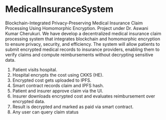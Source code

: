 # MedicalInsuranceSystem
Blockchain-Integrated Privacy-Preserving Medical Insurance Claim Processing Using Homomorphic Encryption.
Project under Dr. Aswani Kumar Cherukuri.
We have develop a decentralized medical insurance claim processing system that integrates blockchain and homomorphic encryption to ensure privacy, security, and efficiency. The system will allow patients to submit encrypted medical records to insurance providers, enabling them to verify claims and compute reimbursements without decrypting sensitive data.
1.	Patient visits hospital.
2.	Hospital encrypts the cost using CKKS (HE).
3.	Encrypted cost gets uploaded to IPFS.
4.	Smart contract records claim and IPFS hash.
5.	Patient and insurer approve claim via the UI.
6.	Insurer downloads encrypted cost and evaluates reimbursement over encrypted data.
7.	Result is decrypted and marked as paid via smart contract.
8.	Any user can query claim status


